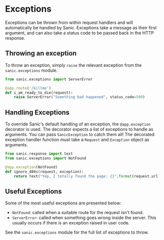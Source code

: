 # Exceptions

Exceptions can be thrown from within request handlers and will automatically be
handled by Sanic. Exceptions take a message as their first argument, and can
also take a status code to be passed back in the HTTP response.

## Throwing an exception

To throw an exception, simply `raise` the relevant exception from the
`sanic.exceptions` module.

```python
from sanic.exceptions import ServerError

@app.route('/killme')
def i_am_ready_to_die(request):
	raise ServerError("Something bad happened", status_code=500)
```

## Handling Exceptions

To override Sanic's default handling of an exception, the `@app.exception`
decorator is used. The decorator expects a list of exceptions to handle as
arguments. You can pass `SanicException` to catch them all! The decorated
exception handler function must take a `Request` and `Exception` object as
arguments.

```python
from sanic.response import text
from sanic.exceptions import NotFound

@app.exception(NotFound)
def ignore_404s(request, exception):
	return text("Yep, I totally found the page: {}".format(request.url))
```

## Useful Exceptions

Some of the most useful exceptions are presented below:

- `NotFound`: called when a suitable route for the request isn't found.
- `ServerError`: called when something goes wrong inside the server. This
  usually occurs if there is an exception raised in user code.

See the `sanic.exceptions` module for the full list of exceptions to throw.
